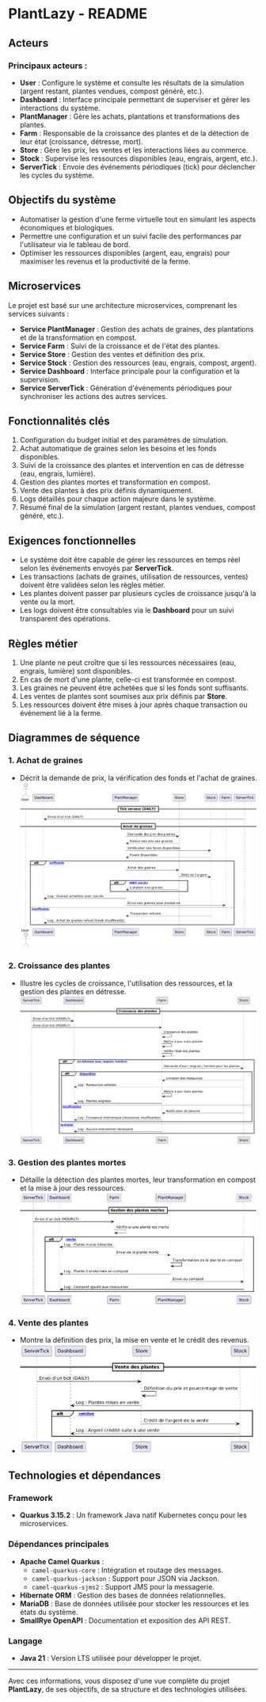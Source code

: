 # PlantLazy - README

## Acteurs

### Principaux acteurs :
- **User** : Configure le système et consulte les résultats de la simulation (argent restant, plantes vendues, compost généré, etc.).
- **Dashboard** : Interface principale permettant de superviser et gérer les interactions du système.
- **PlantManager** : Gère les achats, plantations et transformations des plantes.
- **Farm** : Responsable de la croissance des plantes et de la détection de leur état (croissance, détresse, mort).
- **Store** : Gère les prix, les ventes et les interactions liées au commerce.
- **Stock** : Supervise les ressources disponibles (eau, engrais, argent, etc.).
- **ServerTick** : Envoie des événements périodiques (tick) pour déclencher les cycles du système.

## Objectifs du système
- Automatiser la gestion d'une ferme virtuelle tout en simulant les aspects économiques et biologiques.
- Permettre une configuration et un suivi facile des performances par l'utilisateur via le tableau de bord.
- Optimiser les ressources disponibles (argent, eau, engrais) pour maximiser les revenus et la productivité de la ferme.

## Microservices
Le projet est basé sur une architecture microservices, comprenant les services suivants :
- **Service PlantManager** : Gestion des achats de graines, des plantations et de la transformation en compost.
- **Service Farm** : Suivi de la croissance et de l'état des plantes.
- **Service Store** : Gestion des ventes et définition des prix.
- **Service Stock** : Gestion des ressources (eau, engrais, compost, argent).
- **Service Dashboard** : Interface principale pour la configuration et la supervision.
- **Service ServerTick** : Génération d'événements périodiques pour synchroniser les actions des autres services.

## Fonctionnalités clés
1. Configuration du budget initial et des paramètres de simulation.
2. Achat automatique de graines selon les besoins et les fonds disponibles.
3. Suivi de la croissance des plantes et intervention en cas de détresse (eau, engrais, lumière).
4. Gestion des plantes mortes et transformation en compost.
5. Vente des plantes à des prix définis dynamiquement.
6. Logs détaillés pour chaque action majeure dans le système.
7. Résumé final de la simulation (argent restant, plantes vendues, compost généré, etc.).

## Exigences fonctionnelles
- Le système doit être capable de gérer les ressources en temps réel selon les événements envoyés par **ServerTick**.
- Les transactions (achats de graines, utilisation de ressources, ventes) doivent être validées selon les règles métier.
- Les plantes doivent passer par plusieurs cycles de croissance jusqu'à la vente ou la mort.
- Les logs doivent être consultables via le **Dashboard** pour un suivi transparent des opérations.

## Règles métier
1. Une plante ne peut croître que si les ressources nécessaires (eau, engrais, lumière) sont disponibles.
2. En cas de mort d'une plante, celle-ci est transformée en compost.
3. Les graines ne peuvent être achetées que si les fonds sont suffisants.
4. Les ventes de plantes sont soumises aux prix définis par **Store**.
5. Les ressources doivent être mises à jour après chaque transaction ou événement lié à la ferme.

## Diagrammes de séquence
### 1. **Achat de graines**
- Décrit la demande de prix, la vérification des fonds et l'achat de graines.
  ![Achat_Graines](Achat_graines.png)
### 2. **Croissance des plantes**
- Illustre les cycles de croissance, l'utilisation des ressources, et la gestion des plantes en détresse.
  ![Croissace_des_plantes](Croissance_des_plantes.png)
### 3. **Gestion des plantes mortes**
- Détaille la détection des plantes mortes, leur transformation en compost et la mise à jour des ressources.
  ![Gestion_Plantes_Moerte](Gestion_plantes_mortes.png)
### 4. **Vente des plantes**
- Montre la définition des prix, la mise en vente et le crédit des revenus.
- ![Ventes_Des_Plantes](Vente_des_plantes.png)

## Technologies et dépendances

### Framework
- **Quarkus 3.15.2** : Un framework Java natif Kubernetes conçu pour les microservices.

### Dépendances principales
- **Apache Camel Quarkus** :
    - `camel-quarkus-core` : Intégration et routage des messages.
    - `camel-quarkus-jackson` : Support pour JSON via Jackson.
    - `camel-quarkus-sjms2` : Support JMS pour la messagerie.
- **Hibernate ORM** : Gestion des bases de données relationnelles.
- **MariaDB** : Base de données utilisée pour stocker les ressources et les états du système.
- **SmallRye OpenAPI** : Documentation et exposition des API REST.

### Langage
- **Java 21** : Version LTS utilisée pour développer le projet.

---

Avec ces informations, vous disposez d'une vue complète du projet **PlantLazy**, de ses objectifs, de sa structure et des technologies utilisées.



